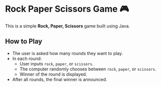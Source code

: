 # Rock Paper Scissors Game 🎮

This is a simple **Rock, Paper, Scissors** game built using Java.

## How to Play
- The user is asked how many rounds they want to play.
- In each round:
  - User inputs `rock`, `paper`, or `scissors`.
  - The computer randomly chooses between `rock`, `paper`, or `scissors`.
  - Winner of the round is displayed.
- After all rounds, the final winner is announced.
